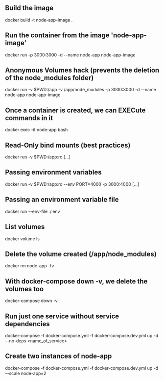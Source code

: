 ## Build the image
docker build -t node-app-image .

## Run the container from the image 'node-app-image'
docker run -p 3000:3000 -d --name node-app node-app-image

## Anonymous Volumes hack (prevents the deletion of the node_modules folder)
docker run -v $PWD:/app -v /app/node_modules -p 3000:3000 -d --name node-app node-app-image

## Once a container is created, we can EXECute commands in it
docker exec -it node-app bash

## Read-Only bind mounts (best practices)
docker run -v $PWD:/app:ro [...]

## Passing environment variables
docker run -v $PWD:/app:ro --env PORT=4000 -p 3000:4000 [...]

## Passing an environment variable file
docker run --env-file ./.env

## List volumes
docker volume ls

## Delete the volume created (/app/node_modules)
docker rm node-app -fv

## With docker-compose down -v, we delete the volumes too
docker-compose down -v

## Run just one service without service dependencies
docker-compose -f docker-compose.yml -f docker-compose.dev.yml up -d --no-deps <name_of_service>

## Create two instances of node-app
docker-compose -f docker-compose.yml -f docker-compose.dev.yml up -d --scale node-app=2

